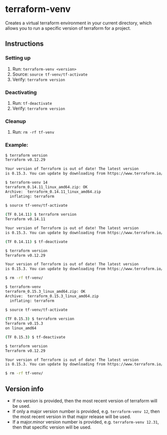 # terraform-venv

Creates a virtual terraform environment in your current directory, which allows you to run a specific version of terraform for a project.

## Instructions
### Setting up
1. Run: `terraform-venv <version>`
1. Source: `source tf-venv/tf-activate`
1. Verify: `terraform version`

### Deactivating
1. Run: `tf-deactivate`
1. Verify: `terraform version`

### Cleanup
1. Run: `rm -rf tf-venv`

### Example:
```bash
$ terraform version
Terraform v0.12.29

Your version of Terraform is out of date! The latest version
is 0.15.3. You can update by downloading from https://www.terraform.io/downloads.html

$ terraform-venv 14
terraform_0.14.11_linux_amd64.zip: OK
Archive:  terraform_0.14.11_linux_amd64.zip
  inflating: terraform               
  
$ source tf-venv/tf-activate 

(TF 0.14.11) $ terraform version
Terraform v0.14.11

Your version of Terraform is out of date! The latest version
is 0.15.3. You can update by downloading from https://www.terraform.io/downloads.html

(TF 0.14.11) $ tf-deactivate 

$ terraform version
Terraform v0.12.29

Your version of Terraform is out of date! The latest version
is 0.15.3. You can update by downloading from https://www.terraform.io/downloads.html

$ rm -rf tf-venv/

$ terraform-venv 
terraform_0.15.3_linux_amd64.zip: OK
Archive:  terraform_0.15.3_linux_amd64.zip
  inflating: terraform               
  
$ source tf-venv/tf-activate 

(TF 0.15.3) $ terraform version
Terraform v0.15.3
on linux_amd64

(TF 0.15.3) $ tf-deactivate 

$ terraform version
Terraform v0.12.29

Your version of Terraform is out of date! The latest version
is 0.15.3. You can update by downloading from https://www.terraform.io/downloads.html

$ rm -rf tf-venv/

```


## Version info
* If no version is provided, then the most recent version of terraform will be used.
* If only a major version number is provided, e.g. `terraform-venv 12`, then the most recent version in that major release will be used.
* If a major.minor version number is provided, e.g. `terraform-venv 12.31`, then that specific version will be used.